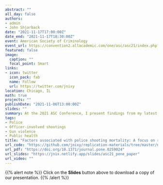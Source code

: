 ```yaml
---
abstract: ""
all_day: false
authors: 
- admin
- John Shjarback
date: "2021-11-17T17:00:00Z"
date_end: "2021-11-17T18:30:00Z"
event: American Society of Criminology
event_url: https://convention2.allacademic.com/one/asc/asc21/index.php?cmd=Online+Program+View+Session&selected_session_id=1862512&PHPSESSID=7hu4dqhli2bouhaokdjkm1ncv3
featured: false
image:
  caption: ""
  focal_point: Smart
links:
- icon: twitter
  icon_pack: fab
  name: Follow
  url: https://twitter.com/jnixy
location: Chicago, IL
math: true
projects: ""
publishDate: "2021-11-06T13:00:00Z"
slides: ""
summary: At the 2021 ASC Conference, I present findings from my latest paper on police shootings with John Shjarback.
tags: 
- Police
- Officer-involved shootings
- Gun violence
- Public health
title: "Factors associated with police shooting mortality: A focus on race and a plea for more comprehensive data"
url_code: "https://github.com/jnixy/replication-materials/tree/master/nix_shjarback_PONE_2021"
url_pdf: "https://doi.org/10.1371/journal.pone.0259024"
url_slides: "https://jnix.netlify.app/slides/asc21_pone_paper"
url_video: ""
---
```




{{% alert note %}}
Click on the **Slides** button above to download a copy of our presentation.
{{% /alert %}}
